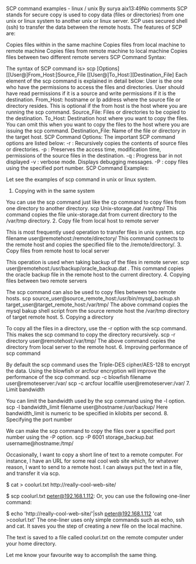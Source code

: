 SCP command examples - linux / unix
By surya aix13:49No comments
SCP stands for secure copy is used to copy data (files or directories) from one unix or linux system to another unix or linux server. SCP uses secured shell (ssh) to transfer the data between the remote hosts. 
The features of SCP are:

Copies files within in the same machine
Copies files from local machine to remote machine
Copies files from remote machine to local machine
Copies files between two different remote servers
SCP Command Syntax:

The syntax of SCP command is>
scp [Options] [[User@]From_Host:]Source_File [[User@]To_Host:][Destination_File]
Each element of the scp command is explained in detail below:
User is the one who have the permissions to access the files and directories. User should have read permissions if it is a source and write permissions if it is the destination.
From_Host: hostname or Ip address where the source file or directory resides. This is optional if the from host is the host where you are running the scp command.
Source_File: Files or directories to be copied to the destination.
To_Host: Destination host where you want to copy the files. You can omit this when you want to copy the files to the host where you are issuing the scp command.
Destination_File: Name of the file or directory in the target host.
SCP Command Options:
The important SCP command options are listed below:
-r : Recursively copies the contents of source files or directories.
-p : Preserves the access time, modification time, permissions of the source files in the destination.
-q : Progress bar in not displayed
-v : verbose mode. Displays debugging messages.
-P : copy files using the specified port number.
SCP Command Examples:

Let see the examples of scp command in unix or linux system.
1. Copying with in the same system

You can use the scp command just like the cp command to copy files from one directory to another directory.
scp Unix-storage.dat /var/tmp/
This command copies the file unix-storage.dat from current directory to the /var/tmp directory.
2. Copy file from local host to remote server

This is most frequently used operation to transfer files in unix system.
scp filename user@remotehost:/remote/directory/
This command connects to the remote host and copies the specified file to the /remote/directory/.
3. Copy files from remote host to local server

This operation is used when taking backup of the files in remote server.
scp user@remotehost:/usr/backup/oracle_backup.dat .
This command copies the oracle backup file in the remote host to the current directory.
4. Copying files between two remote servers

The scp command can also be used to copy files between two remote hosts.
scp source_user@source_remote_host:/usr/bin/mysql_backup.sh target_user@target_remote_host:/var/tmp/
The above command copies the mysql bakup shell script from the source remote host the /var/tmp directory of target remote host.
5. Copying a directory

To copy all the files in a directory, use the -r option with the scp command. This makes the scp command to copy the directory recursively.
scp -r directory user@remotehost:/var/tmp/
The above command copies the directory from local server to the remote host.
6. Improving performance of scp command

By default the scp command uses the Triple-DES cipher/AES-128 to encrypt the data. Using the blowfish or arcfour encryption will improve the performance of the scp command.
scp -c blowfish filename  user@remoteserver:/var/
scp -c arcfour  localfile user@remoteserver:/var/
7. Limit bandwidth

You can limit the bandwidth used by the scp command using the -l option.
scp -l bandwidth_limit filename user@hostname:/usr/backup/
Here bandwidth_limit is numeric to be specified in kilobits per second.
8. Specifying the port number

We can make the scp command to copy the files over a specified port number using the -P option.
scp -P 6001 storage_backup.bat username@hostname:/tmp/



Occasionally, I want to copy a short line of text to a remote computer. For instance, I have an URL for some real cool web site which, for whatever reason, I want to send to a remote host. I can always put the text in a file, and transfer it via scp.

$ cat > coolurl.txt
http://really-cool-web-site/

$ scp coolurl.txt peter@192.168.1.112:
Or, you can use the following one-liner command:

$ echo 'http://really-cool-web-site/'|ssh peter@192.168.1.112 'cat >coolurl.txt'
The one-liner uses only simple commands such as echo, ssh and cat. It saves you the step of creating a new file on the local machine.

The text is saved to a file called coolurl.txt on the remote computer under your home directory.

Let me know your favourite way to accomplish the same thing.
